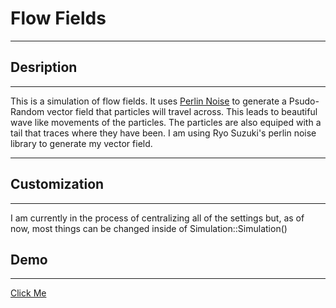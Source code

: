 # Flow Fields
---
## Desription
---

This is a simulation of flow fields. It uses [Perlin Noise](https://en.wikipedia.org/wiki/Perlin_noise) to generate a Psudo-Random vector field that particles will travel across. This leads to beautiful wave like movements of the particles. The particles are also equiped with a tail that traces where they have been. I am using Ryo Suzuki's perlin noise library to generate my vector field.

---
## Customization
---

I am currently in the process of centralizing all of the settings but, as of now, most things can be changed inside of Simulation::Simulation()

## Demo
---
[Click Me](https://github.com/guth0/Flow-Fields/blob/optimization/Demos/Flow_Field_Demo.gif)